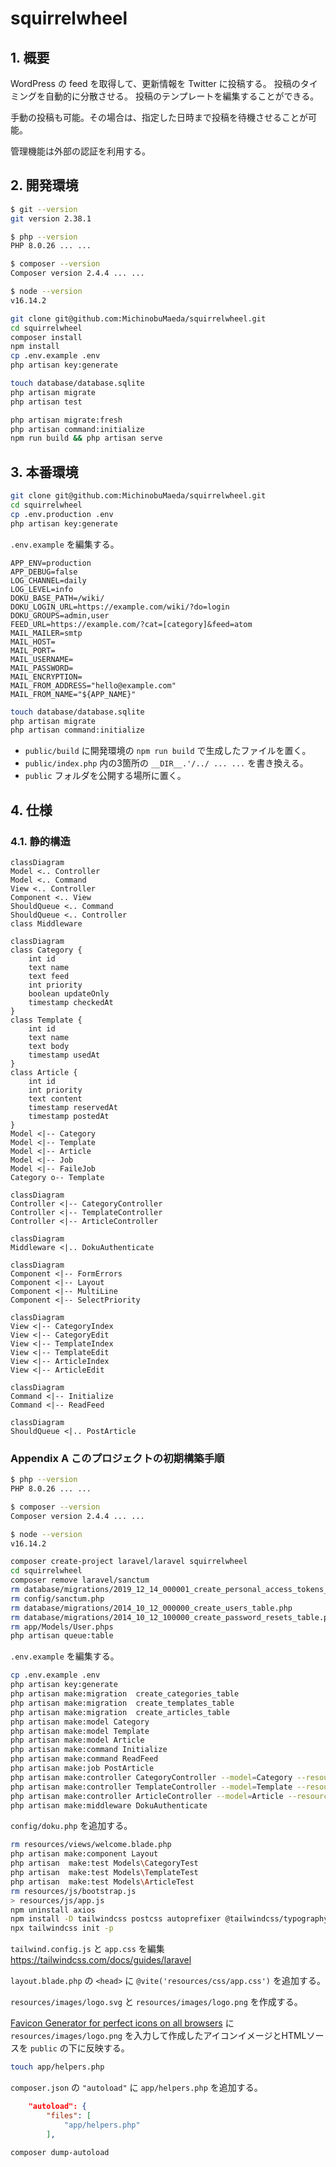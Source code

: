 # squirrelwheel

## 1. 概要

WordPress の feed を取得して、更新情報を Twitter に投稿する。
投稿のタイミングを自動的に分散させる。
投稿のテンプレートを編集することができる。

手動の投稿も可能。その場合は、指定した日時まで投稿を待機させることが可能。

管理機能は外部の認証を利用する。

## 2. 開発環境

```bash
$ git --version
git version 2.38.1

$ php --version
PHP 8.0.26 ... ...

$ composer --version
Composer version 2.4.4 ... ...

$ node --version
v16.14.2

```

```bash
git clone git@github.com:MichinobuMaeda/squirrelwheel.git
cd squirrelwheel
composer install
npm install
cp .env.example .env
php artisan key:generate

touch database/database.sqlite
php artisan migrate
php artisan test

php artisan migrate:fresh
php artisan command:initialize
npm run build && php artisan serve
```

## 3. 本番環境

```bash
git clone git@github.com:MichinobuMaeda/squirrelwheel.git
cd squirrelwheel
cp .env.production .env
php artisan key:generate
```

`.env.example` を編集する。

```env
APP_ENV=production 
APP_DEBUG=false
LOG_CHANNEL=daily
LOG_LEVEL=info
DOKU_BASE_PATH=/wiki/
DOKU_LOGIN_URL=https://example.com/wiki/?do=login
DOKU_GROUPS=admin,user
FEED_URL=https://example.com/?cat=[category]&feed=atom
MAIL_MAILER=smtp
MAIL_HOST=
MAIL_PORT=
MAIL_USERNAME=
MAIL_PASSWORD=
MAIL_ENCRYPTION=
MAIL_FROM_ADDRESS="hello@example.com"
MAIL_FROM_NAME="${APP_NAME}"
```

```bash
touch database/database.sqlite
php artisan migrate
php artisan command:initialize
```

- `public/build` に開発環境の `npm run build` で生成したファイルを置く。
- `public/index.php` 内の3箇所の `__DIR__.'/../ ... ...` を書き換える。
- `public` フォルダを公開する場所に置く。

## 4. 仕様

### 4.1. 静的構造

```mermaid
classDiagram
Model <.. Controller
Model <.. Command
View <.. Controller
Component <.. View
ShouldQueue <.. Command
ShouldQueue <.. Controller
class Middleware
```

```mermaid
classDiagram
class Category {
    int id
    text name
    text feed
    int priority
    boolean updateOnly
    timestamp checkedAt
}
class Template {
    int id
    text name
    text body
    timestamp usedAt
}
class Article {
    int id
    int priority
    text content
    timestamp reservedAt
    timestamp postedAt
}
Model <|-- Category
Model <|-- Template
Model <|-- Article
Model <|-- Job
Model <|-- FaileJob
Category o-- Template
```

```mermaid
classDiagram
Controller <|-- CategoryController
Controller <|-- TemplateController
Controller <|-- ArticleController
```

```mermaid
classDiagram
Middleware <|.. DokuAuthenticate
```

```mermaid
classDiagram
Component <|-- FormErrors
Component <|-- Layout
Component <|-- MultiLine
Component <|-- SelectPriority
```

```mermaid
classDiagram
View <|-- CategoryIndex
View <|-- CategoryEdit
View <|-- TemplateIndex
View <|-- TemplateEdit
View <|-- ArticleIndex
View <|-- ArticleEdit
```

```mermaid
classDiagram
Command <|-- Initialize
Command <|-- ReadFeed
```

```mermaid
classDiagram
ShouldQueue <|.. PostArticle
```

### Appendix A このプロジェクトの初期構築手順

```bash
$ php --version
PHP 8.0.26 ... ...

$ composer --version
Composer version 2.4.4 ... ...

$ node --version
v16.14.2
```

```bash
composer create-project laravel/laravel squirrelwheel
cd squirrelwheel
composer remove laravel/sanctum
rm database/migrations/2019_12_14_000001_create_personal_access_tokens_table.php
rm config/sanctum.php
rm database/migrations/2014_10_12_000000_create_users_table.php
rm database/migrations/2014_10_12_100000_create_password_resets_table.php
rm app/Models/User.phps
php artisan queue:table
```

`.env.example` を編集する。

```bash
cp .env.example .env
php artisan key:generate
php artisan make:migration  create_categories_table
php artisan make:migration  create_templates_table
php artisan make:migration  create_articles_table
php artisan make:model Category
php artisan make:model Template
php artisan make:model Article
php artisan make:command Initialize
php artisan make:command ReadFeed
php artisan make:job PostArticle
php artisan make:controller CategoryController --model=Category --resource --requests
php artisan make:controller TemplateController --model=Template --resource --requests
php artisan make:controller ArticleController --model=Article --resource --requests
php artisan make:middleware DokuAuthenticate
```

`config/doku.php` を追加する。

```bash
rm resources/views/welcome.blade.php
php artisan make:component Layout
php artisan  make:test Models\CategoryTest
php artisan  make:test Models\TemplateTest
php artisan  make:test Models\ArticleTest
rm resources/js/bootstrap.js 
> resources/js/app.js 
npm uninstall axios
npm install -D tailwindcss postcss autoprefixer @tailwindcss/typography daisyui
npx tailwindcss init -p
```

`tailwind.config.js` と `app.css` を編集 <https://tailwindcss.com/docs/guides/laravel>

`layout.blade.php` の `<head>` に `@vite('resources/css/app.css')` を追加する。

`resources/images/logo.svg` と `resources/images/logo.png` を作成する。

[Favicon Generator for perfect icons on all browsers](https://realfavicongenerator.net/) に `resources/images/logo.png` を入力して作成したアイコンイメージとHTMLソースを `public` の下に反映する。

```bash
touch app/helpers.php
```

`composer.json` の `"autoload"` に `app/helpers.php` を追加する。

```json
    "autoload": {
        "files": [
            "app/helpers.php"
        ],
```

```bash
composer dump-autoload
```
